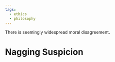 ```yaml
---
tags:
  - ethics
  - philosophy
---
```

There is seemingly widespread moral disagreement.
# Nagging Suspicion
